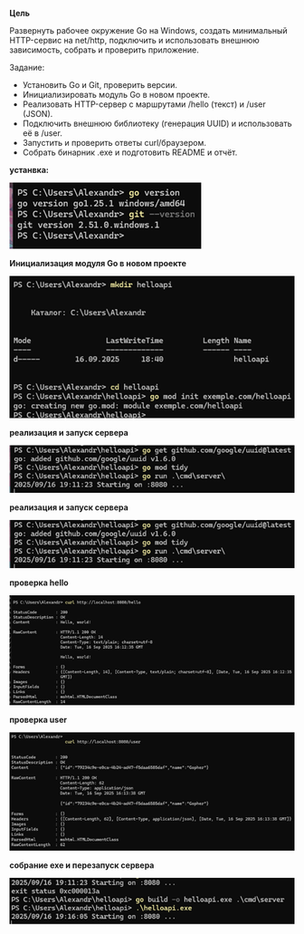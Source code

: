**Цель**

Развернуть рабочее окружение Go на Windows, создать минимальный HTTP-сервис на net/http, подключить и использовать внешнюю зависимость, собрать и проверить приложение.

Задание:
-	Установить Go и Git, проверить версии.
-	Инициализировать модуль Go в новом проекте.
-	Реализовать HTTP-сервер с маршрутами /hello (текст) и /user (JSON).
-	Подключить внешнюю библиотеку (генерация UUID) и использовать её в /user.
-	Запустить и проверить ответы curl/браузером.
-	Собрать бинарник .exe и подготовить README и отчёт.

**устанвка:**

![установка](/image/imag1.png)

**Инициализация модуля Go в новом проекте**

![Инициализация ](/image/imeg2.png)

**реализация и запуск сервера**

![сервер](/image/image3.png)

**реализация и запуск сервера**

![сервер](/image/image3.png)

**проверка hello**

![сервер](/image/image4.png)

**проверка user**

![сервер](/image/image5.png)

**собрание exe и перезапуск сервера**

![сервер](/image/image6.png)

